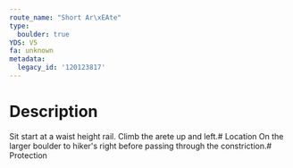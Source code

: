 ```yaml
---
route_name: "Short Ar\xEAte"
type:
  boulder: true
YDS: V5
fa: unknown
metadata:
  legacy_id: '120123817'
---
```

# Description
Sit start at a waist height rail. Climb the arete up and left.# Location
On the larger boulder to hiker's right before passing through the constriction.# Protection
